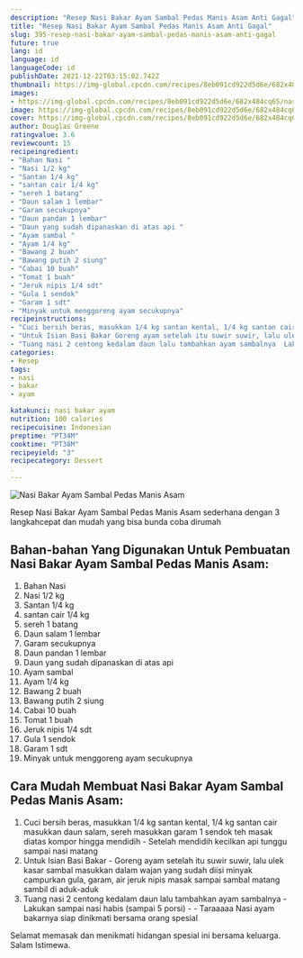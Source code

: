 ```yaml
---
description: "Resep Nasi Bakar Ayam Sambal Pedas Manis Asam Anti Gagal"
title: "Resep Nasi Bakar Ayam Sambal Pedas Manis Asam Anti Gagal"
slug: 395-resep-nasi-bakar-ayam-sambal-pedas-manis-asam-anti-gagal
future: true
lang: id
language: id
languageCode: id
publishDate: 2021-12-22T03:15:02.742Z 
thumbnail: https://img-global.cpcdn.com/recipes/8eb091cd922d5d6e/682x484cq65/nasi-bakar-ayam-sambal-pedas-manis-asam-foto-resep-utama.png
images:
- https://img-global.cpcdn.com/recipes/8eb091cd922d5d6e/682x484cq65/nasi-bakar-ayam-sambal-pedas-manis-asam-foto-resep-utama.png
image: https://img-global.cpcdn.com/recipes/8eb091cd922d5d6e/682x484cq65/nasi-bakar-ayam-sambal-pedas-manis-asam-foto-resep-utama.png
cover: https://img-global.cpcdn.com/recipes/8eb091cd922d5d6e/682x484cq65/nasi-bakar-ayam-sambal-pedas-manis-asam-foto-resep-utama.png
author: Douglas Greene
ratingvalue: 3.6
reviewcount: 15
recipeingredient:
- "Bahan Nasi "
- "Nasi 1/2 kg"
- "Santan 1/4 kg"
- "santan cair 1/4 kg"
- "sereh 1 batang"
- "Daun salam 1 lembar"
- "Garam secukupnya"
- "Daun pandan 1 lembar"
- "Daun yang sudah dipanaskan di atas api "
- "Ayam sambal "
- "Ayam 1/4 kg"
- "Bawang 2 buah"
- "Bawang putih 2 siung"
- "Cabai 10 buah"
- "Tomat 1 buah"
- "Jeruk nipis 1/4 sdt"
- "Gula 1 sendok"
- "Garam 1 sdt"
- "Minyak untuk menggoreng ayam secukupnya"
recipeinstructions:
- "Cuci bersih beras, masukkan 1/4 kg santan kental, 1/4 kg santan cair masukkan daun salam, sereh masukkan garam 1 sendok teh masak diatas kompor hingga mendidih  Setelah mendidih kecilkan api tunggu sampai nasi matang"
- "Untuk Isian Basi Bakar Goreng ayam setelah itu suwir suwir, lalu ulek kasar sambal masukkan dalam wajan yang sudah diisi minyak campurkan gula, garam, air jeruk nipis masak sampai sambal matang sambil di aduk-aduk"
- "Tuang nasi 2 centong kedalam daun lalu tambahkan ayam sambalnya  Lakukan sampai nasi habis (sampai 5 porsi)  Taraaaaa Nasi ayam bakarnya siap dinikmati bersama orang spesial"
categories:
- Resep
tags:
- nasi
- bakar
- ayam

katakunci: nasi bakar ayam 
nutrition: 100 calories
recipecuisine: Indonesian
preptime: "PT34M"
cooktime: "PT38M"
recipeyield: "3"
recipecategory: Dessert
. 
---
```



![Nasi Bakar Ayam Sambal Pedas Manis Asam](https://img-global.cpcdn.com/recipes/8eb091cd922d5d6e/682x484cq65/nasi-bakar-ayam-sambal-pedas-manis-asam-foto-resep-utama.png)

Resep Nasi Bakar Ayam Sambal Pedas Manis Asam  sederhana dengan 3 langkahcepat dan mudah yang bisa bunda coba dirumah

<!--inarticleads1-->

## Bahan-bahan Yang Digunakan Untuk Pembuatan Nasi Bakar Ayam Sambal Pedas Manis Asam:

1. Bahan Nasi 
1. Nasi 1/2 kg
1. Santan 1/4 kg
1. santan cair 1/4 kg
1. sereh 1 batang
1. Daun salam 1 lembar
1. Garam secukupnya
1. Daun pandan 1 lembar
1. Daun yang sudah dipanaskan di atas api 
1. Ayam sambal 
1. Ayam 1/4 kg
1. Bawang 2 buah
1. Bawang putih 2 siung
1. Cabai 10 buah
1. Tomat 1 buah
1. Jeruk nipis 1/4 sdt
1. Gula 1 sendok
1. Garam 1 sdt
1. Minyak untuk menggoreng ayam secukupnya



<!--inarticleads2-->

## Cara Mudah Membuat Nasi Bakar Ayam Sambal Pedas Manis Asam:

1. Cuci bersih beras, masukkan 1/4 kg santan kental, 1/4 kg santan cair masukkan daun salam, sereh masukkan garam 1 sendok teh masak diatas kompor hingga mendidih  - Setelah mendidih kecilkan api tunggu sampai nasi matang
1. Untuk Isian Basi Bakar - Goreng ayam setelah itu suwir suwir, lalu ulek kasar sambal masukkan dalam wajan yang sudah diisi minyak campurkan gula, garam, air jeruk nipis masak sampai sambal matang sambil di aduk-aduk
1. Tuang nasi 2 centong kedalam daun lalu tambahkan ayam sambalnya  - Lakukan sampai nasi habis (sampai 5 porsi) -  - Taraaaaa Nasi ayam bakarnya siap dinikmati bersama orang spesial




Selamat memasak dan menikmati hidangan spesial ini bersama keluarga. Salam Istimewa.
